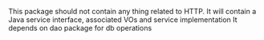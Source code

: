 This package should not contain any thing related to HTTP.
It will contain a Java service interface, associated VOs and service implementation
It depends on dao package for db operations
